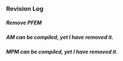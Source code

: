 ### Revision Log
##### Remove PFEM
##### AM can be compiled, yet I have removed it.
##### MPM can be compiled, yet I have removed it.